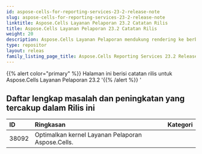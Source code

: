 ```yaml
---
id: aspose-cells-for-reporting-services-23-2-release-note
slug: aspose-cells-for-reporting-services-23-2-release-note
linktitle: Aspose.Cells Layanan Pelaporan 23.2 Catatan Rilis
title: Aspose.Cells Layanan Pelaporan 23.2 Catatan Rilis
weight: 20
description: Aspose.Cells Layanan Pelaporan mendukung rendering ke berbagai format laporan. misal Xlsx, Pdf, Json, Docx, Pptx, Html, Svg, Ods, Png, dan lain sebagainya
type: repositor
layout: releas
family_listing_page_title: Aspose.Cells Reporting Services 23.2 Release Note
---
```

{{% alert color="primary" %}} 
Halaman ini berisi catatan rilis untuk Aspose.Cells Layanan Pelaporan 23.2
'{{% /alert %}} '
##  **Daftar lengkap masalah dan peningkatan yang tercakup dalam Rilis ini**

|**ID**|**Ringkasan**|**Kategori**|
| :- | :- | :- |
| 38092 | Optimalkan kernel Layanan Pelaporan Aspose.Cells.|
